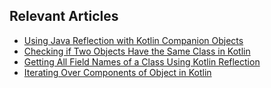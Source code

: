 ## Relevant Articles
- [Using Java Reflection with Kotlin Companion Objects](https://www.baeldung.com/kotlin/java-reflection-companion-objects)
- [Checking if Two Objects Have the Same Class in Kotlin](https://www.baeldung.com/kotlin/reflection-class-equality)
- [Getting All Field Names of a Class Using Kotlin Reflection](https://www.baeldung.com/kotlin/reflection-field-names)
- [Iterating Over Components of Object in Kotlin](https://www.baeldung.com/kotlin/object-iterate-over-components)
